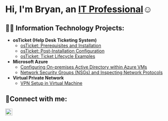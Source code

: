 <h1>Hi, I'm Bryan, an <a href="https://www.linkedin.com/in/bryan-aramburo-324276230/">IT Professional</a>☺</h1>

<h2>👨‍💻 Information Technology Projects:</h2>

- <b>osTicket (Help Desk Ticketing System)</b>
  - [osTicket: Prerequisites and Installation](https://github.com/bryanaramburo/OSticket-prereqs)
  - [osTicket: Post-Installation Configuration](https://github.com/bryanaramburo/post-install-config)
  - [osTicket: Ticket Lifecycle Examples](https://github.com/bryanaramburo/Ticket-lifecycle)
- <b>Microsoft Azure</b>
  - [Configuring On-premises Active Directory within Azure VMs](https://github.com/bryanaramburo/configure-ad)
  - [Network Security Groups (NSGs) and Inspecting Network Protocols](https://github.com/bryanaramburo/azure-network-protocols)
- <b>Virtual Private Network</b>
  - [VPN Setup in Virtual Machine ](https://github.com/bryanaramburo/Setting-UP-A-VPN/tree/main)
<h2>🤳Connect with me:</h2>

[<img align="left" alt="Josh | LinkedIn" width="22px" src="https://cdn.jsdelivr.net/npm/simple-icons@v3/icons/linkedin.svg" />][linkedin]

[linkedin]:(https://www.linkedin.com/in/bryan-aramburo-324276230/)
